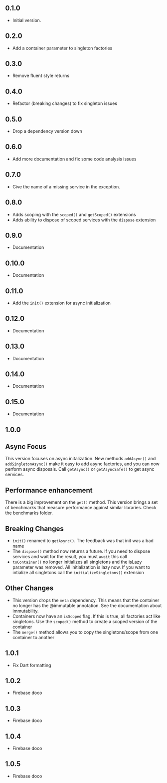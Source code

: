 ## 0.1.0
- Initial version.
## 0.2.0
- Add a container parameter to singleton factories
## 0.3.0
- Remove fluent style returns
## 0.4.0
- Refactor (breaking changes) to fix singleton issues
## 0.5.0
- Drop a dependency version down
## 0.6.0
- Add more documentation and fix some code analysis issues
## 0.7.0
- Give the name of a missing service in the exception. 
## 0.8.0
- Adds scoping with the `scoped()` and `getScoped()` extensions
- Adds ability to dispose of scoped services with the `dispose` extension
## 0.9.0
- Documentation
## 0.10.0
- Documentation
## 0.11.0
- Add the `init()` extension for async initialization
## 0.12.0
- Documentation
## 0.13.0
- Documentation
## 0.14.0
- Documentation
## 0.15.0
- Documentation
## 1.0.0
## Async Focus
This version focuses on async initalization. New methods `addAsync()` and `addSingletonAsync()` make it easy to add async factories, and you can now perform async disposals. Call `getAsync()` or `getAsyncSafe()` to get async services. 
## Performance enhancement
There is a big improvement on the `get()` method. This version brings a set of benchmarks that measure performance against similar libraries. Check the benchmarks folder.
## Breaking Changes 
- `init()` renamed to `getAsync()`. The feedback was that init was a bad name
- The `dispose()` method now returns a future. If you need to dispose services and wait for the result, you must `await` this call
- `toContainer()` no longer initializes all singletons and the isLazy parameter was removed. All initialization is lazy now. If you want to intialize all singletons call the `initializeSingletons()` extension
## Other Changes
- This version drops the `meta` dependency. This means that the container no
longer has the @immutable annotation. See the documentation about immutability.
- Containers now have an `isScoped` flag. If this is true, all factories act like singletons. Use the `scoped()` method to create a scoped version of the container
- The `merge()` method allows you to copy the singletons/scope from one container to another
## 1.0.1
- Fix Dart formatting
## 1.0.2
- Firebase doco
## 1.0.3
- Firebase doco
## 1.0.4
- Firebase doco
## 1.0.5
- Firebase doco